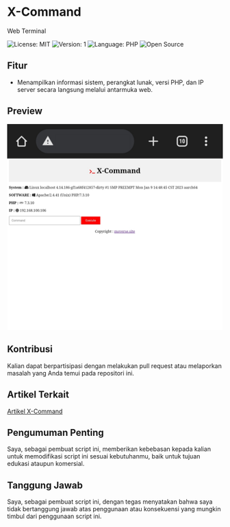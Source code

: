 # X-Command
Web Terminal

![License: MIT](https://img.shields.io/badge/License-MIT-blue.svg)
![Version: 1](https://img.shields.io/badge/Version-1-green.svg)
![Language: PHP](https://img.shields.io/badge/Language-PHP-blue.svg)
![Open Source](https://img.shields.io/badge/Open%20Source-Yes-green.svg)

## Fitur
- Menampilkan informasi sistem, perangkat lunak, versi PHP, dan IP server secara langsung melalui antarmuka web. 

## Preview
![X-Command Preview](https://raw.githubusercontent.com/MSVerse/X-Command/main/20230717_184852.jpg) 

## Kontribusi
Kalian dapat berpartisipasi dengan melakukan pull request atau melaporkan masalah yang Anda temui pada repositori ini.

## Artikel Terkait
[Artikel X-Command](https://www.msverse.site)

## Pengumuman Penting
Saya, sebagai pembuat script ini, memberikan kebebasan kepada kalian untuk memodifikasi script ini sesuai kebutuhanmu, baik untuk tujuan edukasi ataupun komersial.

## Tanggung Jawab
Saya, sebagai pembuat script ini, dengan tegas menyatakan bahwa saya tidak bertanggung jawab atas penggunaan atau konsekuensi yang mungkin timbul dari penggunaan script ini.
